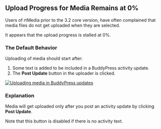 ## Upload Progress for Media Remains at 0%

Users of rtMedia prior to the 3.2 core version, have often complained that media files do not get uploaded when they are selected.

It appears that the upload progress is stalled at 0%.


### The Default Behavior

Uploading of media should start after:

1. Some text is added to be included in a BuddyPress activity update.
2. The **Post Update** button in the uploader is clicked.

[![Uploading media in BuddyPress updates](https://rtcamp.com/wp-content/uploads/2013/08/rtMediaBPActivity1.png)](https://rtcamp.com/wp-content/uploads/2013/08/rtMediaBPActivity1.png)

### Explanation


Media will get uploaded only after you post an activity update by clicking **Post Update**.

Note that this button is disabled if there is no activity text.
